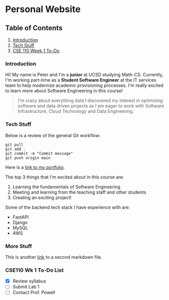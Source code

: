 # Personal Website

## Table of Contents
1. [Introduction](#introduction)
2. [Tech Stuff](#tech-stuff)
3. [CSE 110 Week 1 To-Do](#cse110-wk-1-to-do-list)

### Introduction

Hi! My name is Peter and I'm a **junior** at UCSD studying Math-CS. 
Currently, I'm working part-time as a __Student Software Engineer__ at the IT services team to help modernize academic provisioning processes. I'm really excited to learn more about Software Engineering in this course!

> I'm crazy about everything data
I discovered my interest in optimizing software and data driven projects as I am eager to work with Software Infrastructure, Cloud Technology and Data Engineering.

### Tech Stuff

Below is a review of the general Git workflow:
```
git pull
git add .
git commit -m "Commit message"
git push origin main
```

Here is a [link to my portfolio](https://github.com/peterjhyoon).

The top 3 things that I'm excited about in this course are:
1. Learning the fundamentals of Software Engineering
2. Meeting and learning from the teaching staff and other students
3. Creating an exciting project!

Some of the backend tech stack I have experience with are:
* FastAPI
* Django
* MySQL
* AWS

### More Stuff
This is another [link](/secondary.md) to a second markdown file.

### CSE110 Wk 1 To-Do List
- [x] Review syllabus
- [ ] Submit Lab 1
- [ ] Contact Prof. Powell